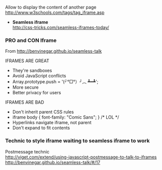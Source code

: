 Allow to display the content of another page    
http://www.w3schools.com/tags/tag_iframe.asp

* **Seamless iframe**   
http://css-tricks.com/seamless-iframes-today/

### PRO and CON Iframe
From http://benvinegar.github.io/seamless-talk

IFRAMES ARE GREAT   

* They're sandboxes
* Avoid JavaScript conflicts
* Array.prototype.push = '(╯°□°）╯︵ ┻━┻';
* More secure
* Better privacy for users

IFRAMES ARE BAD

* Don't inherit parent CSS rules
* iframe body { font-family: "Comic Sans"; } /* LOL */
* Hyperlinks navigate iframe, not parent
* Don't expand to fit contents


### Technic to style iframe waiting to seamless iframe to work    

Postmessage technic     
http://viget.com/extend/using-javascript-postmessage-to-talk-to-iframes   
http://benvinegar.github.io/seamless-talk/#/17
